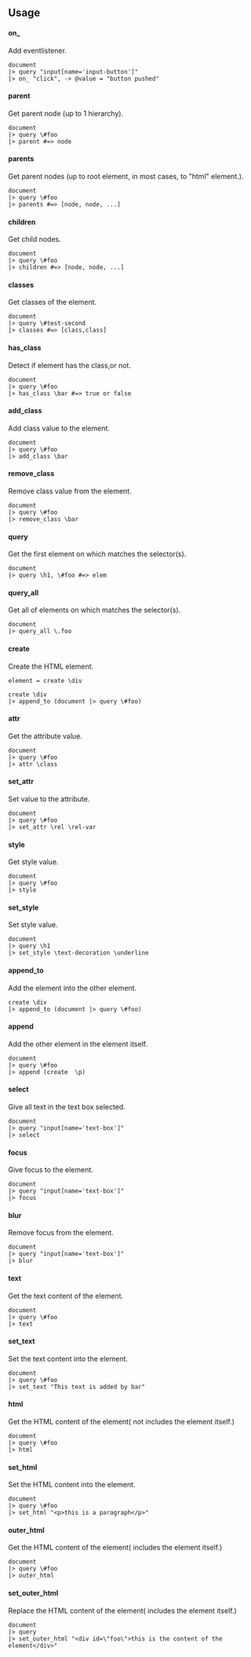 ## Usage

#### on_
Add eventlistener.
```livescript
document
|> query "input[name='input-button']"
|> on_ "click", -> @value = "button pushed"
```
#### parent
Get parent node (up to 1 hierarchy).
```livescript
document
|> query \#foo
|> parent #=> node
```
#### parents
Get parent nodes (up to root element, in most cases, to "html" element.).
```livescript
document
|> query \#foo
|> parents #=> [node, node, ...]
```
#### children
Get child nodes.
```livescript
document
|> query \#foo
|> children #=> [node, node, ...]
```
#### classes
Get classes of the element.
```livescript
document
|> query \#test-second
|> classes #=> [class,class]
```
#### has_class
Detect if element has the class,or not.
```livescript
document
|> query \#foo
|> has_class \bar #=> true or false
```
#### add_class
Add class value to the element.
```livescript
document
|> query \#foo
|> add_class \bar
```
#### remove_class
Remove class value from the element.
```livescript
document
|> query \#foo
|> remove_class \bar
```
#### query
Get the first element on which matches the selector(s).
```livescript
document
|> query \h1, \#foo #=> elem
```
#### query_all
Get all of elements on which matches the selector(s).
```livescript
document
|> query_all \.foo
```
#### create
Create the HTML element.
```livescript
element = create \div
```
```livescript
create \div
|> append_to (document |> query \#foo)
```
#### attr
Get the attribute value.
```livescript
document
|> query \#foo
|> attr \class
```
#### set_attr
Set value to the attribute.
```livescript
document
|> query \#foo
|> set_attr \rel \rel-var
```
#### style
Get style value.
```livescript
document
|> query \#foo
|> style
```
#### set_style
Set style value.
```livescript
document
|> query \h1
|> set_style \text-decoration \underline
```
#### append_to
Add the element into the other element.
```livescript
create \div
|> append_to (document |> query \#foo)
```
#### append
Add the other element in the element itself.
```livescript
document
|> query \#foo
|> append (create  \p)
```
#### select
Give all text in the text box selected.
```livescript
document
|> query "input[name='text-box']"
|> select
```
#### focus
Give focus to the element.
```livescript
document
|> query "input[name='text-box']"
|> focus
```
#### blur
Remove focus from the element.
```livescript
document
|> query "input[name='text-box']"
|> blur
```
#### text
Get the text content of the element.
```livescript
document
|> query \#foo
|> text
```
#### set_text
Set the text content into the element.
```livescript
document
|> query \#foo
|> set_text "This text is added by bar"
```
#### html
Get the HTML content of the element( not includes the element itself.)
```livescript
document
|> query \#foo
|> html
```
#### set_html
Set the HTML content into the element.
```livescript
document
|> query \#foo
|> set_html "<p>this is a paragraph</p>"
```
#### outer_html
Get the HTML content of the element( includes the element itself.)
```livescript
document
|> query \#foo
|> outer_html
```
#### set_outer_html
Replace the HTML content of the element( includes the element itself.)
```livescript
document
|> query
|> set_outer_html "<div id=\"foo\">this is the content of the element</div>"
```
